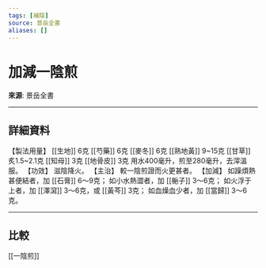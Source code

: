```yaml
---
tags: [補陰]
source: 景岳全書
aliases: []
---
```


# 加減一陰煎

**來源**: 景岳全書  

---

## 詳細資料
【製法用量】 [[生地]] 6克 [[芍藥]] 6克 [[麥冬]] 6克 [[熟地黃]] 9~15克 [[甘草]] 炙1.5~2.1克 [[知母]] 3克 [[地骨皮]] 3克
用水400毫升，煎至280毫升，去滓溫服。
【功效】
滋陰降火。
【主治】
較一陰煎證而火更甚者。
【加減】
如躁煩熱甚便結者，加 [[石膏]] 6～9克；
如小水熱澀者，加 [[梔子]] 3～6克；
如火浮于上者，加 [[澤瀉]] 3～6克，或 [[黃芩]] 3克；
如血燥血少者，加 [[當歸]] 3～6克。

---

## 比較
[[一陰煎]]

